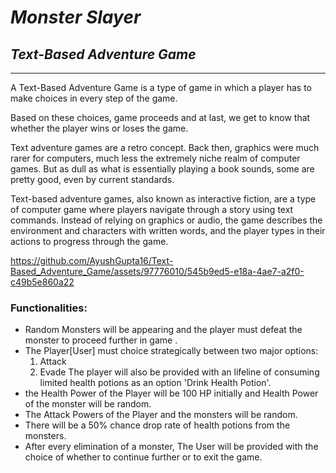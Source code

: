 # _Monster Slayer_ 

## *Text-Based Adventure Game*
--------------------------------
A Text-Based Adventure Game is a type of game in which a player has to make choices in every step of the game.

Based on these choices, game proceeds and at last, we get to know that whether the player wins or loses the game.

Text adventure games are a retro concept. Back then, graphics were much rarer for computers, much less the extremely niche realm of computer games. But as dull as what is essentially playing a book sounds, some are pretty good, even by current standards.

Text-based adventure games, also known as interactive fiction, are a type of computer game where players navigate through a story using text commands. Instead of relying on graphics or audio, the game describes the environment and characters with written words, and the player types in their actions to progress through the game. 

https://github.com/AyushGupta16/Text-Based_Adventure_Game/assets/97776010/545b9ed5-e18a-4ae7-a2f0-c49b5e860a22

### Functionalities:

* Random Monsters will be appearing and the player must defeat the monster to proceed further in game .
* The Player[User] must choice strategically between two major options:
    1. Attack
    2. Evade 
The player will also be provided with an lifeline of consuming limited health potions as an option 'Drink Health Potion'.
* the Health Power of the Player will be 100 HP initially and Health Power of the monster will be random. 
* The Attack Powers of the Player and the monsters will be random.
* There will be a 50% chance drop rate of health potions from the monsters.
* After every elimination of a monster, The User will be provided with the choice of whether to continue further or to exit the game.
